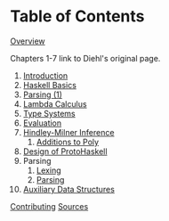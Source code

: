 # Table of Contents

[Overview](Overview)

Chapters 1-7 link to Diehl's original page.

1. [Introduction](dev.stephendiehl.com/fun/000_introduction.html)
2. [Haskell Basics](dev.stephendiehl.com/fun/001_basics.html)
3. [Parsing (1)](dev.stephendiehl.com/fun/002_parsers.html)
4. [Lambda Calculus](dev.stephendiehl.com/fun/003_lambda_calculus.html)
5. [Type Systems](dev.stephendiehl.com/fun/004_type_systems.html)
6. [Evaluation](dev.stephendiehl.com/fun/005_evaluation.html)
7. [Hindley-Milner Inference](dev.stephendiehl.com/fun/006_hindley_milner.html)
   1. [Additions to Poly](7/7.5_additions_to_poly)
8. [Design of ProtoHaskell](8/8_design_of_protohaskell)
9. Parsing
   1. [Lexing](9/9.1_lexing)
   2. [Parsing](9/9.2_parsing)
10. [Auxiliary Data Structures](10/auxiliary_data_structures_overview)


[Contributing](Contributing)
[Sources](Sources)
